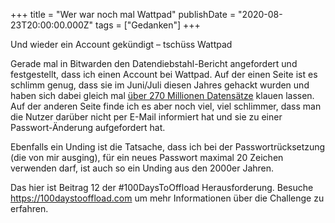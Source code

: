 +++
title = "Wer war noch mal Wattpad"
publishDate = "2020-08-23T20:00:00.000Z"
tags = ["Gedanken"]
+++

Und wieder ein Account gekündigt – tschüss Wattpad

Gerade mal in Bitwarden den Datendiebstahl-Bericht angefordert und festgestellt, dass ich einen Account bei Wattpad. Auf der einen Seite ist es schlimm genug, dass sie im Juni/Juli diesen Jahres gehackt wurden und haben sich dabei gleich mal [über 270 Millionen Datensätze](https://www.golem.de/news/hackerforum-18-datenlecks-mit-386-millionen-betroffenen-veroeffentlicht-2007-149961.html) klauen lassen. Auf der anderen Seite finde ich es aber noch viel, viel schlimmer, dass man die Nutzer darüber nicht per E-Mail informiert hat und sie zu einer Passwort-Änderung aufgefordert hat.

Ebenfalls ein Unding ist die Tatsache, dass ich bei der Passwortrücksetzung (die von mir ausging), für ein neues Passwort maximal 20 Zeichen verwenden darf, ist auch so ein Unding aus den 2000er Jahren. 

<!--more-->

Das hier ist Beitrag 12 der #100DaysToOffload Herausforderung. Besuche https://100daystooffload.com um mehr Informationen über die Challenge zu erfahren.